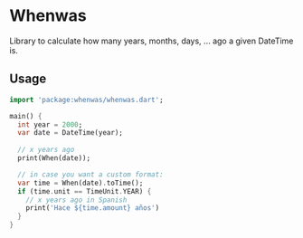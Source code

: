 # Whenwas
Library to calculate how many years, months, days, ... ago a given DateTime is.

## Usage
```dart
import 'package:whenwas/whenwas.dart';

main() {
  int year = 2000;
  var date = DateTime(year);
  
  // x years ago
  print(When(date));

  // in case you want a custom format:
  var time = When(date).toTime();
  if (time.unit == TimeUnit.YEAR) {
    // x years ago in Spanish
    print('Hace ${time.amount} años')
  }
}
```

